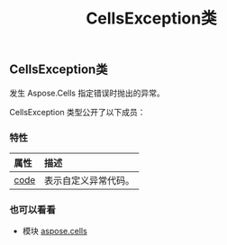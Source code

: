 ﻿---
title: CellsException类
second_title: Aspose.Cells for Python via .NET API 参考资料
description:
type: docs
weight: 210
url: /zh/python-net/aspose.cells/cellsexception/
is_root: false
---
##  CellsException类
发生 Aspose.Cells 指定错误时抛出的异常。



CellsException 类型公开了以下成员：

### 特性
|属性|描述|
| :- | :- |
| [code](/cells/zh/python-net/aspose.cells/cellsexception/code) |表示自定义异常代码。|



### 也可以看看
* 模块 [aspose.cells](..)
